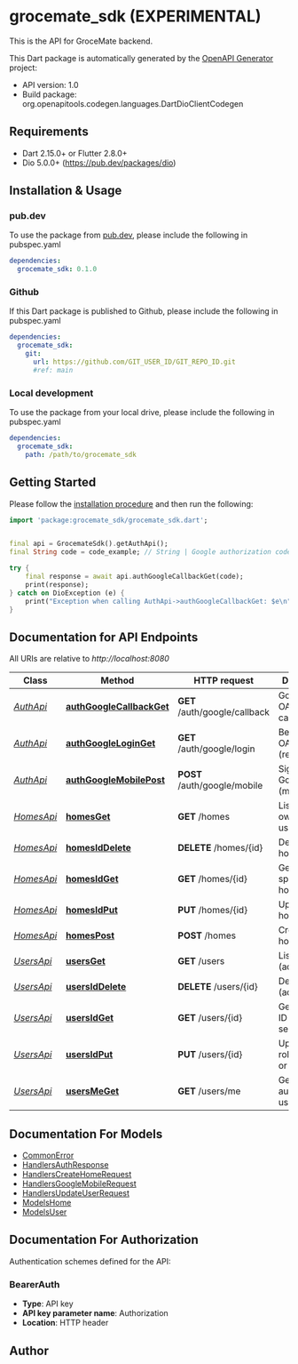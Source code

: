 # grocemate_sdk (EXPERIMENTAL)
This is the API for GroceMate backend.

This Dart package is automatically generated by the [OpenAPI Generator](https://openapi-generator.tech) project:

- API version: 1.0
- Build package: org.openapitools.codegen.languages.DartDioClientCodegen

## Requirements

* Dart 2.15.0+ or Flutter 2.8.0+
* Dio 5.0.0+ (https://pub.dev/packages/dio)

## Installation & Usage

### pub.dev
To use the package from [pub.dev](https://pub.dev), please include the following in pubspec.yaml
```yaml
dependencies:
  grocemate_sdk: 0.1.0
```

### Github
If this Dart package is published to Github, please include the following in pubspec.yaml
```yaml
dependencies:
  grocemate_sdk:
    git:
      url: https://github.com/GIT_USER_ID/GIT_REPO_ID.git
      #ref: main
```

### Local development
To use the package from your local drive, please include the following in pubspec.yaml
```yaml
dependencies:
  grocemate_sdk:
    path: /path/to/grocemate_sdk
```

## Getting Started

Please follow the [installation procedure](#installation--usage) and then run the following:

```dart
import 'package:grocemate_sdk/grocemate_sdk.dart';


final api = GrocemateSdk().getAuthApi();
final String code = code_example; // String | Google authorization code

try {
    final response = await api.authGoogleCallbackGet(code);
    print(response);
} catch on DioException (e) {
    print("Exception when calling AuthApi->authGoogleCallbackGet: $e\n");
}

```

## Documentation for API Endpoints

All URIs are relative to *http://localhost:8080*

Class | Method | HTTP request | Description
------------ | ------------- | ------------- | -------------
[*AuthApi*](doc/AuthApi.md) | [**authGoogleCallbackGet**](doc/AuthApi.md#authgooglecallbackget) | **GET** /auth/google/callback | Google OAuth2 callback
[*AuthApi*](doc/AuthApi.md) | [**authGoogleLoginGet**](doc/AuthApi.md#authgoogleloginget) | **GET** /auth/google/login | Begin Google OAuth2 login (redirect)
[*AuthApi*](doc/AuthApi.md) | [**authGoogleMobilePost**](doc/AuthApi.md#authgooglemobilepost) | **POST** /auth/google/mobile | Sign in with Google (mobile)
[*HomesApi*](doc/HomesApi.md) | [**homesGet**](doc/HomesApi.md#homesget) | **GET** /homes | List all homes owned by the user
[*HomesApi*](doc/HomesApi.md) | [**homesIdDelete**](doc/HomesApi.md#homesiddelete) | **DELETE** /homes/{id} | Delete a home
[*HomesApi*](doc/HomesApi.md) | [**homesIdGet**](doc/HomesApi.md#homesidget) | **GET** /homes/{id} | Get a specific home
[*HomesApi*](doc/HomesApi.md) | [**homesIdPut**](doc/HomesApi.md#homesidput) | **PUT** /homes/{id} | Update a home
[*HomesApi*](doc/HomesApi.md) | [**homesPost**](doc/HomesApi.md#homespost) | **POST** /homes | Create a new home
[*UsersApi*](doc/UsersApi.md) | [**usersGet**](doc/UsersApi.md#usersget) | **GET** /users | List all users (admin only)
[*UsersApi*](doc/UsersApi.md) | [**usersIdDelete**](doc/UsersApi.md#usersiddelete) | **DELETE** /users/{id} | Delete a user (admin only)
[*UsersApi*](doc/UsersApi.md) | [**usersIdGet**](doc/UsersApi.md#usersidget) | **GET** /users/{id} | Get a user by ID (admin or self)
[*UsersApi*](doc/UsersApi.md) | [**usersIdPut**](doc/UsersApi.md#usersidput) | **PUT** /users/{id} | Update user role (admin or self)
[*UsersApi*](doc/UsersApi.md) | [**usersMeGet**](doc/UsersApi.md#usersmeget) | **GET** /users/me | Get current authenticated user


## Documentation For Models

 - [CommonError](doc/CommonError.md)
 - [HandlersAuthResponse](doc/HandlersAuthResponse.md)
 - [HandlersCreateHomeRequest](doc/HandlersCreateHomeRequest.md)
 - [HandlersGoogleMobileRequest](doc/HandlersGoogleMobileRequest.md)
 - [HandlersUpdateUserRequest](doc/HandlersUpdateUserRequest.md)
 - [ModelsHome](doc/ModelsHome.md)
 - [ModelsUser](doc/ModelsUser.md)


## Documentation For Authorization


Authentication schemes defined for the API:
### BearerAuth

- **Type**: API key
- **API key parameter name**: Authorization
- **Location**: HTTP header


## Author



